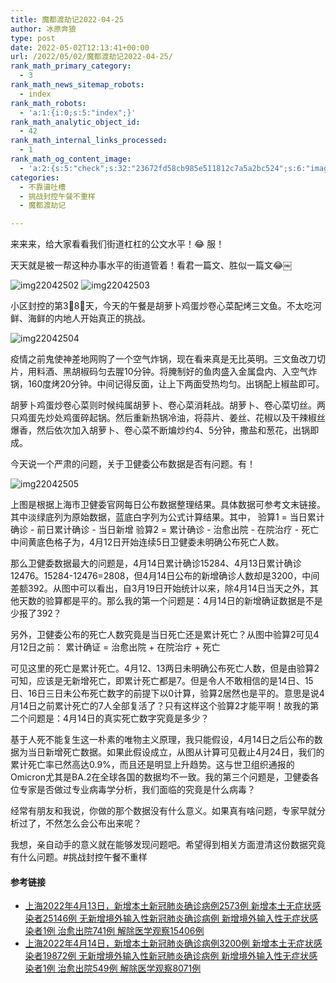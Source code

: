 ```yaml
---
title: 魔都渡劫记2022-04-25
author: 冰原奔狼
type: post
date: 2022-05-02T12:13:41+00:00
url: /2022/05/02/魔都渡劫记2022-04-25/
rank_math_primary_category:
  - 3
rank_math_news_sitemap_robots:
  - index
rank_math_robots:
  - 'a:1:{i:0;s:5:"index";}'
rank_math_analytic_object_id:
  - 42
rank_math_internal_links_processed:
  - 1
rank_math_og_content_image:
  - 'a:2:{s:5:"check";s:32:"23672fd58cb985e511812c7a5a2bc524";s:6:"images";a:0:{}}'
categories:
  - 不靠谱吐槽
  - 挑战封控午餐不重样
  - 魔都渡劫记

---
```

来来来，给大家看看我们街道杠杠的公文水平！😂 服！

天天就是被一帮这种办事水平的街道管着！看君一篇文、胜似一篇文😂￼

<img decoding="async" src="https://i0.wp.com/s2.loli.net/2022/05/02/kzKcZDgPX74ERGY.jpg?w=640&#038;ssl=1" alt="img22042502" data-recalc-dims="1" />
<img decoding="async" src="https://i0.wp.com/s2.loli.net/2022/05/02/R5J2rbjIwGnqTSL.jpg?w=640&#038;ssl=1" alt="img22042503" data-recalc-dims="1" />

小区封控的第3⃣️8⃣️天，今天的午餐是胡萝卜鸡蛋炒卷心菜配烤三文鱼。不太吃河鲜、海鲜的内地人开始真正的挑战。

<img decoding="async" src="https://i0.wp.com/s2.loli.net/2022/05/02/mq9stTKE1vLI7N5.jpg?w=640&#038;ssl=1" alt="img22042504" data-recalc-dims="1" />

疫情之前鬼使神差地网购了一个空气炸锅，现在看来真是无比英明。三文鱼改刀切片，用料酒、黑胡椒码匀去腥10分钟。将腌制好的鱼肉盛入金属盘内、入空气炸锅，160度烤20分钟。中间记得反面，让上下两面受热均匀。出锅配上椒盐即可。

胡萝卜鸡蛋炒卷心菜则时候纯属胡萝卜、卷心菜消耗战。胡萝卜、卷心菜切丝。两只鸡蛋先炒处鸡蛋碎起锅。然后重新热锅冷油，将蒜片、姜丝、花椒以及干辣椒丝爆香，然后依次加入胡萝卜、卷心菜不断煸炒约4、5分钟，撒盐和葱花，出锅即成。

今天说一个严肃的问题，关于卫健委公布数据是否有问题。有！

<img decoding="async" src="https://i0.wp.com/s2.loli.net/2022/05/02/TzXW1kPVYndi2uQ.jpg?w=640&#038;ssl=1" alt="img22042505" data-recalc-dims="1" />

上图是根据上海市卫健委官网每日公布数据整理结果。具体数据可参考文末链接。其中淡绿底列为原始数据，蓝底白字列为公式计算结果。其中，
验算1 = 当日累计确诊 - 前日累计确诊 - 当日新增
验算2 = 累计确诊 - 治愈出院 - 在院治疗 - 死亡
中间黄底色格子为，4月12日开始连续5日卫健委未明确公布死亡人数。

那么卫健委数据最大的问题是，4月14日累计确诊15284、4月13日累计确诊12476。15284-12476=2808，但4月14日公布的新增确诊人数却是3200，中间差额392。从图中可以看出，自3月19日开始统计以来，除4月14日当天之外，其他天数的验算都是平的。那么我的第一个问题是：4月14日的新增确证数据是不是少报了392？

另外，卫健委公布的死亡人数究竟是当日死亡还是累计死亡？从图中验算2可见4月12日之前：
累计确证 = 治愈出院 + 在院治疗 + 死亡

可见这里的死亡是累计死亡。4月12、13两日未明确公布死亡人数，但是由验算2可知，应该是无新增死亡，即累计死亡都是7。但是令人不敢相信的是14日、15日、16日三日未公布死亡数字的前提下以0计算，验算2居然也是平的。意思是说4月14日之前累计死亡的7人全部复活了？只有这样这个验算2才能平啊！故我的第二个问题是：4月14日的真实死亡数字究竟是多少？

基于人死不能复生这一朴素的唯物主义原理，我只能假设，4月14日之后公布的数据为当日新增死亡数据。如果此假设成立，从图从计算可见截止4月24日，我们的累计死亡率已然高达0.9%，而且还是明显上升趋势。这与世卫组织通报的Omicron尤其是BA.2在全球各国的数据均不一致。我的第三个问题是，卫健委各位专家是否做过专业病毒学分析，我们面临的究竟是什么病毒？

经常有朋友和我说，你做的那个数据没有什么意义。如果真有啥问题，专家早就分析过了，不然怎么会公布出来呢？

我想，亲自动手的意义就在能够发现问题吧。希望得到相关方面澄清这份数据究竟有什么问题。#挑战封控午餐不重样

#### 参考链接

  * [上海2022年4月13日，新增本土新冠肺炎确诊病例2573例 新增本土无症状感染者25146例 无新增境外输入性新冠肺炎确诊病例 新增境外输入性无症状感染者1例 治愈出院741例 解除医学观察15406例][1]
  * [上海2022年4月14日，新增本土新冠肺炎确诊病例3200例 新增本土无症状感染者19872例 无新增境外输入性新冠肺炎确诊病例 新增境外输入性无症状感染者1例 治愈出院549例 解除医学观察8071例][2]

 [1]: https://wsjkw.sh.gov.cn/xwfb/20220414/083cc562d92d4641b8acf1eccaf38420.html
 [2]: https://wsjkw.sh.gov.cn/xwfb/20220415/c68d08a1d5ac4ae3b8612559d19d489c.html
